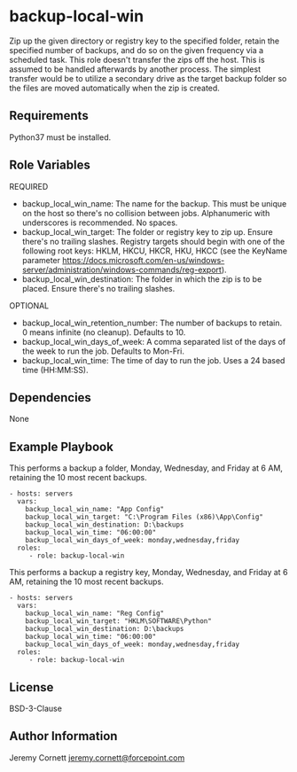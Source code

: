 # backup-local-win

Zip up the given directory or registry key to the specified folder, retain the specified number of backups, and do so on the given 
frequency via a scheduled task. This role doesn't transfer the zips off the host. This is assumed to be handled afterwards 
by another process. The simplest transfer would be to utilize a secondary drive as the target backup folder so the files 
are moved automatically when the zip is created.

## Requirements

Python37 must be installed.

## Role Variables

REQUIRED
* backup_local_win_name: The name for the backup. This must be unique on the host so there's no collision between jobs. 
  Alphanumeric with underscores is recommended. No spaces.
* backup_local_win_target: The folder or registry key to zip up. Ensure there's no trailing slashes. Registry targets
  should begin with one of the following root keys: HKLM, HKCU, HKCR, HKU, HKCC (see the KeyName parameter 
  https://docs.microsoft.com/en-us/windows-server/administration/windows-commands/reg-export).
* backup_local_win_destination: The folder in which the zip is to be placed. Ensure there's no trailing slashes.

OPTIONAL
* backup_local_win_retention_number: The number of backups to retain. 0 means infinite (no cleanup). Defaults to 10.
* backup_local_win_days_of_week: A comma separated list of the days of the week to run the job. Defaults to Mon-Fri.
* backup_local_win_time: The time of day to run the job. Uses a 24 based time (HH:MM:SS).

## Dependencies

None

## Example Playbook

This performs a backup a folder, Monday, Wednesday, and Friday at 6 AM, retaining the 10 most recent backups.

    - hosts: servers
      vars:
        backup_local_win_name: "App Config"
        backup_local_win_target: "C:\Program Files (x86)\App\Config"
        backup_local_win_destination: D:\backups
        backup_local_win_time: "06:00:00"
        backup_local_win_days_of_week: monday,wednesday,friday
      roles:
         - role: backup-local-win

This performs a backup a registry key, Monday, Wednesday, and Friday at 6 AM, retaining the 10 most recent backups.

    - hosts: servers
      vars:
        backup_local_win_name: "Reg Config"
        backup_local_win_target: "HKLM\SOFTWARE\Python"
        backup_local_win_destination: D:\backups
        backup_local_win_time: "06:00:00"
        backup_local_win_days_of_week: monday,wednesday,friday
      roles:
         - role: backup-local-win

## License

BSD-3-Clause

## Author Information

Jeremy Cornett <jeremy.cornett@forcepoint.com>
